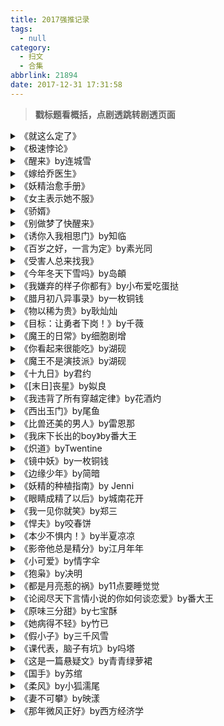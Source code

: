 ```yaml
---
title: 2017强推记录
tags:
  - null
category:
  - 扫文
  - 合集
abbrlink: 21894
date: 2017-12-31 17:31:58
---
```

<meta name="referrer" content="no-referrer" />

> **戳标题看概括，点剧透跳转剧透页面**

<!-- more -->

<details>
<summary>《就这么定了》</summary>
男女主是邻居，男主以前就见过女主并一见钟情，但女主不记得了，重逢后男主很快就行动，两人迅速交往，全程一直在撒糖，互撩互宠超虐狗，看的时候全程傻笑。双初恋，中间有男配但女主态度超正，并第一时间向男主汇报敌情233后来男配发现女主男票是自己侄子后那个心塞，之后态度也很端正，难得不讨厌的男配[笑cry]男女主相处模式真的超可爱超虐狗的！每次我以为他俩会吵架的时候都会有一方秒卖萌，完全没冷战过[笑cry]结局的地方最甜了，但想了想一下子就剧透结局不太好还是算了。

[剧透](/post/33688/)
</details>

<details>
<summary>《极速悖论》</summary>
男主赛车手，女主工程师（负责赛车的），男女主原是大学校友，经常互发邮件心生好感于是相约见面，结果女主家里出事失约，两人就此失联。多年后女主为了让退役的男主加入她的车队而与男主重逢，男主先认出女主然后徐徐图之，女主智商高情商低看得略捉急，最后的比赛就连我这个对赛车不关注的人都觉得好燃。男主撩妹高手，不动声色就解决了男配，好能隐忍！最后想表白男主姐姐，女强人！弟控！脑海中浮现的人设就是星途闪耀的大姐头！但是文中大姐头没cp[泪]想看更多大姐头的故事！

[剧透](/post/37651/)
</details>

<details>
<summary>《醒来》by连城雪</summary>
男女主是没有血缘关系的兄妹，男主父亲是研究家，男主跟着父亲一起研究能让人脑进入虚拟世界的虚拟机。一开始男主是拒绝的，因为妹妹也就是女主的脑波很强大，因此从小就被养父当作实验体扫描大脑，爱护妹妹的男主反感父亲的行为。但后来女主身体状况愈发下降，甚至只能再过几年，于是男主就决定研究完美的虚拟机，让自己和女主在那个世界永远在一起。

[剧透](/post/58107/)
</details>

<details>
<summary>《嫁给乔医生》</summary>
男女主结婚后两年男主一直在国外当无国界医生，二人也很少交流，女主因为小时候被男主救过一命所以就一直暗恋他，对此表面装无所谓实则还是有点小伤心。男主回国后二人遇到女配的纠缠，男主才后知后觉自己应该对女主好点。之后男主去非洲救援，女主作为记者也跟着去了，二人感情升温，多次与死神擦肩而过，男主决定要给女主一个安稳的家，结局男主回国当心外科医生，女主生了双胞胎女儿。

[剧透](/post/23429/)
</details>

<details>
<summary>《妖精治愈手册》</summary>
强推！男主与基友在山上遇到千年老妖女主，在遭到妖怪们攻击的时候被女主所救，随后二人分开，男主却开始频繁遇到鬼怪，无奈之下只好去找女主帮忙，男主多次被女主所救，又得知她是希望人和妖怪共处的和平主义妖怪，便逐渐被她所吸引，无奈女主一直不自知。后来女主男主和基友又遇到了遭人杀害的美艳女鬼、实力不凡的老道士、由人变成妖的小男孩，大家一起组队惩戒邪恶的妖怪，关于女主的过去也逐渐揭开迷雾。

[剧透](/post/40915/)
</details>

<details>
<summary>《女主表示她不服》</summary>
强推。女主是维护师，负责进入病人的精神世界陪病人各种角色扮演从而刺激病人醒过来⬅️其实可以直接当快穿看。男主是病人，所以每个世界女主都要找到男主并完成任务，而男主的特征很明显，就是从头到尾都痴汉女主特别病娇。每个世界的男女主都保有记忆，最后有反转，两人一起回到现实世界结婚了。

[剧透](/post/19149/)
</details>

<details>
<summary>《骄婿》</summary>
男女主先婚后爱，女主大智若愚，不爱说话，但心思通透，说话直白，男主经常被女主毫不掩饰的直白撩得面红耳赤，男主一开始只觉得女主有趣，后来爱上了她的坦诚。二人感情浓厚，互宠，无狗血。主线是清理二人的身世以及朝廷之事，但感情戏也不少，最后男主当上皇帝，双方只有彼此。

[剧透](/post/43855/)
</details>

<details>
<summary>《别做梦了快醒来》</summary>
强推。女主被神秘boss引魂入梦，长梦不醒，男主就被请来帮忙，入女主的梦实现她的心愿让她醒过来。然而在梦里女主每次都被逼婚，快要完成心愿的时候也因为这个未婚夫的缘故害男主拯救失败。到后来男主察觉到那位未婚夫的身份，在女主家人的协助下一同解决了神秘boss，男女主也在几次不同的梦中相处出感情，在一次梦中约会醒来后，两人激动地跑去领证了。

[剧透](/post/11156/)
</details>

<details>
<summary>《诱你入我相思门》by知临</summary>
男主是cv，女主小说家兼画师，某天女主在咖啡馆听到男神的声音，就暗搓搓地自拍顺便把男主也拍进去却被抓包[doge]后来二人现实中多次偶遇，女主燃起希望，于是就在网上加入男主的配音群，隐瞒自己现实中的身份，找机会增加男主对自己的好感度。然而真相是男主一开始就对她有好感，发现女主喜欢自己后就引诱对方接近自己，最后在微博公开告白并戳破女主身份后两人在一起。

[剧透](/post/11177/)
</details>

<details>
<summary>《百岁之好，一言为定》by素光同</summary>
男女主高中同学，女主学霸，男主学霸中的半学渣（尖子班中的倒数，但编程方面很强）。前半部分是二人高中偷偷谈恋爱，女主积极为男主补课，毕业后两人考到同一城市，男主刚上大学就准备创业，大二女主去给他帮忙，后半部分都是在讲创业遇到的问题，以及两人的恋情因为男主家不富有而被女主母亲反对，还好女主意志坚定，最后男主事业有成，女主母亲也同意他俩在一起了。

[剧透](/post/28306/)
</details>

<details>
<summary>《受害人总来找我》</summary>
男主是警察，女主有阴阳眼。女主是高中生，在学校经常遭排挤（后面有交代原因），之后变得能见枉死鬼后为了破案而与男主有联系，各种跑现场。男主阳气足所以鬼不敢近身，后来为了女主的安全女主与男主同居。两人挺快就在一起了，携手斗boss。感情戏无虐。

[剧透](/post/47132/)
</details>

<details>
<summary>《今年冬天下雪吗》by岛頔</summary>
男女主是远房亲戚，男主先逗弄的女主，却越撩越上瘾，感情经历一片空白的女主自然就动心了。后来男主觉得这样不好，于是决定疏远女主，女主却开始反撩，直到听说男主订婚打算放弃，又得知只是商业联姻，加上未婚妻爱的另有其人，女主决定赌一把。之后未婚妻自己把婚事搞黄，男主成功退婚，男女主一路甜甜甜。

[剧透](/post/60762/)
</details>

<details>
<summary>《我嫌弃的样子你都有》by小布爱吃蛋挞</summary>
强推。就是作者和她家那位全程撒狗粮的段子合集，所以没啥好剧透的[笑cry]总之看完觉得好甜啊！有些段子在作者微博也有看过，看得好想谈恋爱嘤嘤嘤。不定期更新，全文免费 ​​​​

[剧透](/post/32590/)
</details>

<details>
<summary>《腊月初八异事录》by一枚铜钱</summary>
男女主青梅竹马，双方家人看好，可某天男主死了，女主突然回到十年前的腊月初八，决定救回男主，却发现有人想要暗杀男主，再加上女主的行动与上辈子不同，导致重生后没几天男主就死了。女主猜到手上的夜明珠是重生道具，于是再次回到腊月初八，这次却是自己被杀。来回be好几次后，女主与男主说开一切，两人一起追踪真相。最后几次男主和女主一起重生，成功抓住真凶，也令身边人避免了悲剧。

[剧透](/post/19237/)
</details>

<details>
<summary>《物以稀为贵》by耿灿灿</summary>
女主穿越到人人爱学习的古代，没继承原身记忆的女主一开始是全科交白卷的学渣，后来一步步变成了状元学霸。男主是学神太子，全国都是男主的迷弟迷妹，原本指定女主当太子妃只是缓兵之计，在与女主相处过程中被她的俏皮活泼所吸引，最后两人假戏真做。剧情都是女主努力学习&和男主秀恩爱的日常，书中无反派，多对副cp，看着轻松愉快。男女主感情戏在后面小虐了一下，很快就和好了。

[剧透](/post/20418/)
</details>

<details>
<summary>《目标：让勇者下岗！》by千薇</summary>
女主是大小姐魔法师，由于最近讨伐魔王的勇者变得越来越多，影响了自己的生活，于是女主决定自己去讨伐魔王让勇者下岗。

[剧透](/post/27182/)
</details>

<details>
<summary>《魔王的日常》by细胞剧增</summary>
女主是不受宠的公主，被爱好抓走公主的大魔王男主抓走了。女主虽然胆小但其实对生死看得很淡，因为不受宠的缘故，尽管知道正确的三观，却没有很大的共鸣，因此就算和蛇精病男主呆久了看不惯他血腥的手段也很快就能消化掉。

[剧透](/post/49220/)
</details>

<details>
<summary>《你看起来很能吃》by湖砚</summary>
女主原本是异世界讨伐魔王小队的冒险者之一，死亡后被创世神所复活，重生到现代，身无分文的女主就被糕饼屋的老板捡回去了。老板负债累累，店员仅有帅气会做糕点的点心师男主一名，不小心吃空糕饼屋的大胃王女主决定留下来当打工妹，开始了努力为提高营业额而奋斗的平凡日常。

[剧透](/post/39180/)
</details>

<details>
<summary>《魔王不是演技派》by湖砚</summary>
魔族在几百年前遇难灭亡，有少部分魔族逃到人类世界去，身为魔王之子的男主则是被他爹在临死之前保护起来，直到百年后苏醒。男主打算复兴魔族并复仇，却不清楚当年的情况，连敌人是谁也搞不清。男主选择先复兴魔族，为了让流落在人间的同胞找回自己，男主决定当明星提高出镜率，刚毕业的菜鸟女主因某特殊原因被抓去当经纪人，于是什么都不懂的新人魔王与一脸懵逼的菜鸟经纪人努力在娱乐圈闯出一片天。

[剧透](/post/7369/)
</details>

<details>
<summary>《十九日》by君约</summary>
男女主高中交往，毕业后女主出了意外二人分手，多年后重逢旧情复燃。女主是记者，在追踪案情时陷入危险，男主也终于知道了女主当年为何会离开，女主脱险后男主求婚。

[剧透](/post/10453/)
</details>

<details>
<summary>《[末日]丧星》by姒良</summary>
第一次有强推的短篇[笑cry]女主是丧尸，男主是她男朋友，找到她后不离不弃，没有原则（原则是女主？），可以为了女主杀人，简单来说就是在女主面前扮猪吃老虎的病娇。女主后来进化为高级丧尸，与人类无异，男主也变成丧尸了。he ​​​​

[剧透](/post/65512/)
</details>

<details>
<summary>《我违背了所有穿越定律》by花酒灼</summary>
女主穿越了，文如其名避免了大多数穿越后会遇到的事（穿成有身份的人啦貌美如花啦许多男的爱她啦blabla统统没有），但后来还是当了皇子的丫鬟并被卷入夺权纠纷。男主是八皇子身边的真·小太监，自称原身份是木匠，经常送女主木雕，真实身份是祖传护卫（？）。结局和女主一起出宫了。

[剧透](/post/3652/)
</details>

<details>
<summary>《西出玉门》by尾鱼</summary>

[剧透](/post/55203/)
</details>

<details>
<summary>《比兽还美的男人》by雷恩那</summary>
台言。男主因父母原因对人失去信任，流浪成癖，喜爱与兽群打交道，初遇女主便被她的温柔所吸引，之后多次以肚子饿为缘由去见女主，却不肯承认自己贪恋她的温暖，女主也早早爱上多次救助她的男主。两人成亲数年后男主仇家找上门，为了不牵连女主，男主就故意说伤人的话后离开了，几个月后男主重伤，女主大着肚子去见他，男主再不想舍弃第二次，遂二人和好。

[剧透](/post/15455/)
</details>

<details>
<summary>《我床下长出的boy》by番大王</summary>
重新推一次，这次从头到尾看完了。因为结局和番外看过两遍后才从头看的，导致前面有多甜哭得就有多惨[泪]为什么要有短命这个设定呢，明明他们可以是一对美好的两小无猜，男主不会有顾忌，女主不会求不得[泪]正文已经够虐了，番外换第一人称简直像把刀直戳伤口。抽完一盒纸巾现在满脑懵逼不知道怎么写书评了

[剧透](/post/34163/)
</details>

<details>
<summary>《炽道》byTwentine</summary>
女主是教练，男主是能力出色的跳高选手，却因身高问题不被看好，唯有女主看出他对田径的热忱与潜能。男主考上女主所在的大学发光发热，然而再怎么努力还是遇到了瓶颈，女主心急火燎，最终决定让男主试着转型十项全能，而男主也在这条道路上越走越远，最后成功进入国家队。

[剧透](/post/51759/)
</details>

<details>
<summary>《镜中妖》by一枚铜钱</summary>
女主是捉妖师，恰好遇到被解除封印的龙神男主，沉睡多年的男主对新世界感到好奇，便跟着女主一起在凡间捉妖，穷得叮当响的女主想甩也甩不掉，对天然黑男主又爱又“恨”。虽说是单元故事，但每篇都有伏笔，主线是魔神妖界对打，结局小虐了一下，番外男女主生了个蛋。

[剧透](/post/58293/)
</details>

<details>
<summary>《边缘少年》by简暗</summary>
男主替老大顶罪入狱，女主是志愿老师，直觉男主与其他犯人不同，两人在狱中相爱结婚。男主出狱后回老大身边，慢慢揭开了男主卧底的身份，最后男主亲自捕获老大。

[剧透](/post/19779/)
</details>

<details>
<summary>《妖精的种植指南》by Jenni</summary>
某天女主突然收到了本植妖书，按照上面的方法化炼出许多的小妖，也认识了书灵男主，从此打开了新世界的大门，和男主一起过上照顾小妖们的生活。

[剧透](/post/60486/)
</details>

<details>
<summary>《眼睛成精了以后》by城南花开</summary>
女主天生盲人，男主在出了一场车祸后意外寄宿到女主的眼睛里并能与她对话，心疼女主的男主决定帮女主“看”世界，教会她打字做饭，渐渐地男主在情绪激动的时候可以给女主脑内传达画面，在女主入睡后还能给她造梦，后来男主甚至能够离开“眼睛”变成“空气”。在一次男主离开“眼睛”之后，女主被别的魂体所附身，两人因此得知女主的招魂体质。男主回到原来的身体后进一步调查真相，发现一切的起因与两人的父母有关。结局女主能看见了，虽然后半段展开太离奇有点没看懂。

[剧透](/post/16316/)
</details>

<details>
<summary>《我一见你就笑》by郑三</summary>
男主当年暗恋女主还没开始行动呢，女主就和别人告白失败一时伤心找男主上床，两人维持了一段时间的床伴关系后女主因误会男主而离开多年。几年后两人重逢，男主厚着脸皮粘女主，女主也没忘了男主，又得知当年都是误会，两人很快就好上。

[剧透](/post/23085/)
</details>

<details>
<summary>《悍夫》by咬春饼</summary>
女主父母闹离婚，于是准备考研的女主就寄住在男主家，男主刚开始挺嫌弃突然冒出来的女主，后来发现和她聊天超愉快，不自觉和她贫嘴逗弄她，女主时不时就被男主逗笑，二人彼此吸引，虽然女主由于父母与学业的缘故有所犹豫，在男主的死皮赖脸下还是答应了。中途因为男主母亲的反对与男主的任性妄为二人分开过几个月，男主自我反省后变得稳重成熟也终于挽回了女主。

[剧透](/post/9056/)
</details>

<details>
<summary>《本少不惧内！》by半夏凉凉</summary>
男女主青梅竹马，互有好感，但一个死不承认一个不确定，纵然在旁人眼里两人一直在放闪光弹也不自知。男主在学校是小霸王，自称北京纯爷们，唯独在女主面前会变得傲娇又听话，女主也很宠男主w全程都是男女主撒狗粮的感情戏，傻笑着看完的[doge]

[剧透](/post/5443/)
</details>

<details>
<summary>《影帝他总是精分》by江月年年</summary>
娱乐圈文，男主上辈子是小鲜肉，人为车祸后消沉多年，遇到大妖怪女主，回到十年前，代价是十年后把身体交给女主。男主决定这辈子要做个敬业的演员，女主以魂体形式存在，偶尔附身男主，导致在外人看来男主有精分的感觉。前面主要讲男主如何磨练自己的演技，后面女主有了肉身，凭借着千年的知识成为众人眼中的才女，感情线爆发后一直在撒狗粮秀恩爱。

[剧透](/post/57568/)
</details>

<details>
<summary>《小可爱》by情字伞</summary>
女主是飞鼠，和父母走丢了独自在异国他乡，和男主接触了几次后视他为自己的伴侣，甘愿被男主饲养。不久后自己是妖精的事被男主发现，同时父母也找上门来。女主随父母回国学习变成人类，然后第一时间回到男主身边，女主坦率主动，男主也非无动于衷，两人很快就结婚了。

[剧透](/post/49143/)
</details>

<details>
<summary>《狍枭》by决明</summary>
男主是风流幼稚又霸道的貔貅，女主是被人所厌恶的小结巴疫鬼。男主在发情期的时候遇到女主，觉得怯生生的女主很有趣，决定在发情期期间陪她玩，对于疫鬼而言貔貅是天敌，但女主却把愿意接纳她的男主视为“光”。发情期结束后男主说了不负责任的话就直接抛下女主离开了，然而回去后满脑子都是女主，以为自己被感染了疫毒，于是又倒回去找女主。女主不愿分开，男主终于开窍，两人在一起后又发生了一些事不过无虐。

[剧透](/post/58542/)
</details>

<details>
<summary>《都是月亮惹的祸》by11点要睡觉觉</summary>
【抄袭！被抄《百岁之好，一言为定》】男女主家是邻居，男主开口说的第一句话就是对着刚出生的女主叫“媳妇儿”，从此男主悉心护着女主，女主也愈发粘着这位小哥哥。两人青梅竹马，故事从幼时写到创业直至结婚，每一个成长阶段都写得很细腻，整篇文看下来如同看完一场电影般清晰顺畅。

[剧透](/post/42686/)
</details>

<details>
<summary>《论阅尽天下言情小说的你如何谈恋爱》by番大王</summary>
女主高中时暗恋男主，于是就暗搓搓地写了本以他俩为原型的小黄文，被同学发现后遭到校园欺凌，就连男主也知道了。男主当面撕了小黄文（有隐情），导致女主虽然爱他却也很怕他，后来又写了一本被男主没收，女主因校园欺凌太过分而退学了。多年后女主成为知名作家，为了商谈作品影视化去娱乐城时遇到在台上被人当成宠物的男主，至今仍爱慕男主的女主一个冲动把他买回家了。其实男主是卧底警察，一开始还不确定女主的身份，所以在她面前依然装成一条狗，女主也信了，直到男主成功与上头获取联络不得不离开女主时他才恢复正常，又为了不把女主卷入事件只好放下狠话离开。然而女主还是被绑架，成功救出后事件也解决了，两人终于在一起。

[剧透](/post/39069/)
</details>

<details>
<summary>《原味三分甜》by七宝酥</summary>
女主是社恐漫画家，原本长期叫同一家店的同一口味奶茶外卖，却因缺钱而停止再叫了。奶茶店老板男主就上门问情况，被羞涩怕人的女主所吸引，忍不住逗她。后来与找不到房的女主同居，最终女主主动开口告白二人在一起。

[剧透](/post/56618/)
</details>

<details>
<summary>《她病得不轻》by竹已</summary>
男女主高中同学不同班，男主高冷，女主对男主一见钟情，之后就厚着脸皮四处找机会接近男主。男主一开始不喜欢女主，但外表高冷内心温柔的男主不好意思拒绝女主（还有就是女主脸皮太厚），也就任由她在自己身边叽叽喳喳。男主有个学神弟弟，因而父母都偏爱弟弟，再加上父母的控制欲强，以及旁人的对比，使得男主内心很自卑，但女主是个小太阳！温暖感化了男主，让男主不再自卑，也摆脱了父母的控制，与女主上同一所大学。

[剧透](/post/23436/)
</details>

<details>
<summary>《假小子》by三千风雪</summary>
女主妈妈怀孕后才知道自己被三了，之后变成疯女人。女主的户口本上性别为男，女主就干脆女扮男装，自幼开始考虑如何赚钱，高中时充当大学生给爱玩的高富帅男主当家教，自此二人结仇。男主考上了女主所在的高中，原先只是出于报复的目的捉弄女主，感情却慢慢变质，纠结了一阵子要不要变弯后果断弯了。女主待人一向都冰冷冷的，对男主更是毒舌，然而敌不过男主撒娇卖萌，两人就在男主不知情的情况下交往。好景不长，女主妈妈病发，为了筹得医药费女主只好退学找活干，不想连累刚加入职业战队蒸蒸日上的男主，在睡了男主的第二天直接拍拍屁股走人。五年后意外重逢，男主死缠烂打，女主心怀愧疚，糊里糊涂就见家长领证结婚了。

[剧透](/post/42333/)
</details>

<details>
<summary>《课代表，脑子有坑》by吗塔</summary>
男女主的妈妈互相认识，要他俩在学校多照应照应，男主学渣又爱玩，塞钱进了重点班与学霸女主做同桌，初见面就被女主的娃娃音萌出血，女主不爱与人交流，偶然听到男主父母的事就想着对他好点儿，加上无法抗拒男主的自来熟，两人就这么好上了。最后男主努力奋斗和女主考上同一大学。

[剧透](/post/39272/)
</details>

<details>
<summary>《这是一篇悬疑文》by青青绿萝裙</summary>
男主是女主自小幻想出来的人物，直到女主突然想要写故事，男主就变成书中杀死女友的嫌疑犯，阴差阳错来到了女主的世界。现实与书中的世界合二为一，男主死去的前女友也确有其人，得知自己的一切都不过是女主的创作，男主内心复杂仍执意寻找凶手，觉得自己才是罪魁祸首的女主愧疚地收留了男主，并帮忙一起寻找真凶。男主知道了女主对自己的感情，也慢慢捋清了自己对前女友和对女主感情的区别，然而两人都无法迈过前女友这个坎，女主选择放弃，男主矛盾又挣扎，不过后来又发生了个大事件，两人终于能毫无负担圆满了。

[剧透](/post/51746/)
</details>

<details>
<summary>《国手》by苏绾</summary>
男主是国乒队运动员，双打冠军，因犯错被罚下乡劳动，遇到了来村里交流一个月的老师女主，两人都是一见钟情，没多久就在一起疯狂撒糖。女主还是知名画手，偶尔上传有关男主的画，男主被粉丝扒出来，起了个外号“娇花”[笑cry]后来奥运取消双打，男主度过了一阵低潮期，幸好在女主的鼓励下振作了起来，在拿到单打冠军后因抓小偷在网上走红，同时也公开了和女主的关系给粉丝不停喂狗粮。

[剧透](/post/21734/)
</details>

<details>
<summary>《柔风》by小狐濡尾</summary>

[剧透](/post/36322/)
</details>

<details>
<summary>《妻不可攀》by映漾</summary>
男主是攀岩退役选手，女主民宿老板娘。在多年前男主和家人吵架离家而去，女主安慰了他，自此男主开始了漫长的追妻路。女主虽然动心，却不认为从事危险职业的男主会是自己的另一半，追求未果的男主出国前放话若再重逢就要重新追求，女主也一直避开他的行踪。七年后两人意外相遇，男主果然说到做到，而女主依旧倔着，直到被人开导既然在一起开心何不试一试。交往后两人感情迅速攀升，后面还有男主退役生涯的问题以及坏人从中作梗，但都有惊无险地解决啦。

[剧透](/post/15593/)
</details>

<details>
<summary>《那年微风正好》by西方经济学</summary>
女主高一转到男主班上，被老师任命为纪律委员，还因话少被安排成男主前桌压压他。男主阳光又话痨，原先两人没过多交集，但女主数学不好，学神男主就帮忙补习，调座位当女主的同桌，渐渐地喜欢上表面安静实则有趣的女主，多次明示，奈何女主太过迟钝。后来女主意识到了，两人秉持着“高中生不能谈恋爱”的想法没戳破那层窗纸。女主为了和男主考上同一所大学转去体校，遇到旧人暴露女主以前的家庭，女主被歧视被打，没多久男主就赶来报仇心疼女主。结局两人考上同一所大学终于确定关系。

[剧透](/post/32428/)
</details>